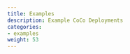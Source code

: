 ```yaml
---
title: Examples
description: Example CoCo Deployments 
categories:
- examples 
weight: 53 
---
```


